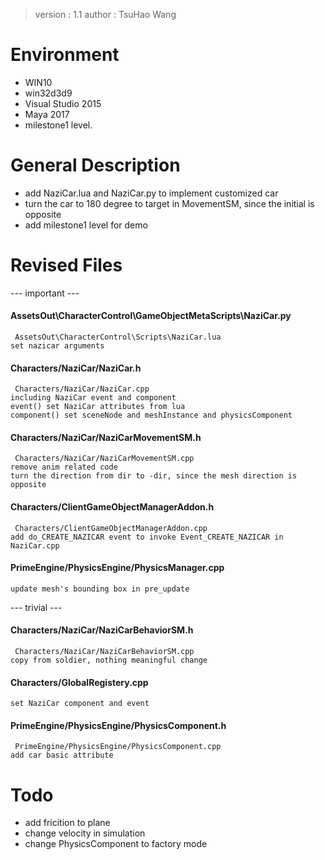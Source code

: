 > version : 1.1
> author : TsuHao Wang

# Environment
- WIN10
- win32d3d9
- Visual Studio 2015
- Maya 2017
- milestone1 level.


# General Description
- add NaziCar.lua and NaziCar.py to implement customized car
- turn the car to 180 degree to target in MovementSM, since the initial is opposite
- add milestone1 level for demo


# Revised Files

--- important ---

#### AssetsOut\CharacterControl\GameObjectMetaScripts\NaziCar.py
	 AssetsOut\CharacterControl\Scripts\NaziCar.lua
	set nazicar arguments

#### Characters/NaziCar/NaziCar.h
	 Characters/NaziCar/NaziCar.cpp
	including NaziCar event and component
	event() set NaziCar attributes from lua
	component() set sceneNode and meshInstance and physicsComponent
	
#### Characters/NaziCar/NaziCarMovementSM.h
	 Characters/NaziCar/NaziCarMovementSM.cpp
	remove anim related code
	turn the direction from dir to -dir, since the mesh direction is opposite
	
#### Characters/ClientGameObjectManagerAddon.h
	 Characters/ClientGameObjectManagerAddon.cpp
	add do_CREATE_NAZICAR event to invoke Event_CREATE_NAZICAR in NaziCar.cpp
	
#### PrimeEngine/PhysicsEngine/PhysicsManager.cpp
	update mesh's bounding box in pre_update
	
--- trivial ---

#### Characters/NaziCar/NaziCarBehaviorSM.h
	 Characters/NaziCar/NaziCarBehaviorSM.cpp
	copy from soldier, nothing meaningful change

#### Characters/GlobalRegistery.cpp
	set NaziCar component and event
	
#### PrimeEngine/PhysicsEngine/PhysicsComponent.h
	 PrimeEngine/PhysicsEngine/PhysicsComponent.cpp
	add car basic attribute
	

# Todo
- add fricition to plane
- change velocity in simulation
- change PhysicsComponent to factory mode


